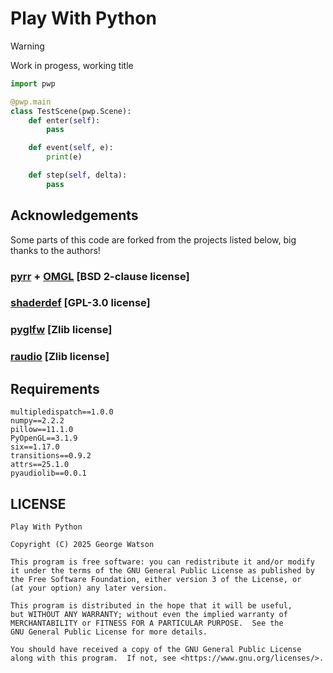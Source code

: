 # Play With Python

> [!WARNING]
> Work in progess, working title

```python
import pwp

@pwp.main
class TestScene(pwp.Scene):
    def enter(self):
        pass

    def event(self, e):
        print(e)

    def step(self, delta):
        pass
```

## Acknowledgements

Some parts of this code are forked from the projects listed below, big thanks to the authors!

### [pyrr](https://github.com/adamlwgriffiths/Pyrr/) + [OMGL](https://github.com/adamlwgriffiths/OMGL) [BSD 2-clause license]

### [shaderdef](https://github.com/nicholasbishop/shaderdef/) [GPL-3.0 license]

### [pyglfw](https://github.com/pyglfw/pyglfw/) [Zlib license]

### [raudio](https://github.com/raysan5/raudio) [Zlib license]

## Requirements 
```
multipledispatch==1.0.0
numpy==2.2.2
pillow==11.1.0
PyOpenGL==3.1.9
six==1.17.0
transitions==0.9.2
attrs==25.1.0
pyaudiolib==0.0.1
```

## LICENSE
```
Play With Python

Copyright (C) 2025 George Watson

This program is free software: you can redistribute it and/or modify
it under the terms of the GNU General Public License as published by
the Free Software Foundation, either version 3 of the License, or
(at your option) any later version.

This program is distributed in the hope that it will be useful,
but WITHOUT ANY WARRANTY; without even the implied warranty of
MERCHANTABILITY or FITNESS FOR A PARTICULAR PURPOSE.  See the
GNU General Public License for more details.

You should have received a copy of the GNU General Public License
along with this program.  If not, see <https://www.gnu.org/licenses/>.
```

